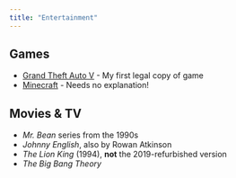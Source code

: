 ```yaml
---
title: "Entertainment"
---
```


## Games

- [Grand Theft Auto V](https://store.steampowered.com/app/271590/Grand_Theft_Auto_V/) - My first legal copy of game
- [Minecraft](https://minecraft.net) - Needs no explanation!

## Movies & TV

- *Mr. Bean* series from the 1990s
- *Johnny English*, also by Rowan Atkinson
- *The Lion King* (1994), **not** the 2019-refurbished version
- *The Big Bang Theory*

